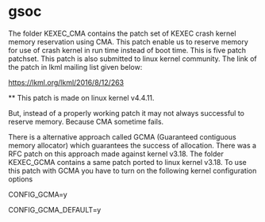 # gsoc
The folder KEXEC_CMA contains the patch set of KEXEC crash kernel memory reservation using CMA. This patch enable us
to reserve memory for use of crash kernel in run time instead of boot time. This is five patch patchset. This patch is also submitted to linux kernel community. The link of the patch in lkml mailing list given below:

https://lkml.org/lkml/2016/8/12/263

** This patch is made on linux kernel v4.4.11.

But, instead of a properly working patch it may not always successful to reserve memory. Because CMA sometime fails.

There is a alternative approach called GCMA (Guaranteed contiguous memory allocator) which guarantees the success of allocation. There was a RFC patch on this approach made against kernel v3.18. The folder KEXEC_GCMA contains a same patch ported to linux kernel v3.18. To use this patch with GCMA you have to turn on the following kernel configuration
options

CONFIG_GCMA=y

CONFIG_GCMA_DEFAULT=y
